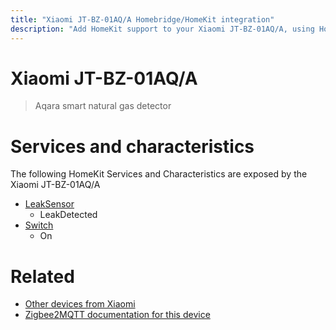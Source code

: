 ```yaml
---
title: "Xiaomi JT-BZ-01AQ/A Homebridge/HomeKit integration"
description: "Add HomeKit support to your Xiaomi JT-BZ-01AQ/A, using Homebridge, Zigbee2MQTT and homebridge-z2m."
---
```

<!---
This file has been GENERATED using src/docgen/docgen.ts
DO NOT EDIT THIS FILE MANUALLY!
-->
# Xiaomi JT-BZ-01AQ/A
> Aqara smart natural gas detector


# Services and characteristics
The following HomeKit Services and Characteristics are exposed by
the Xiaomi JT-BZ-01AQ/A

* [LeakSensor](../../sensors.md)
  * LeakDetected
* [Switch](../../switch.md)
  * On


# Related
* [Other devices from Xiaomi](../index.md#xiaomi)
* [Zigbee2MQTT documentation for this device](https://www.zigbee2mqtt.io/devices/JT-BZ-01AQ_A.html)